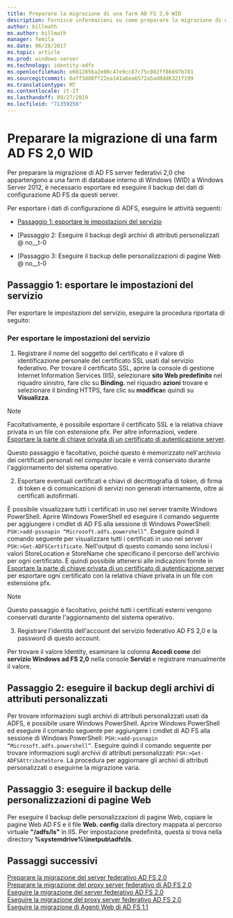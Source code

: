 ```yaml
---
title: Preparare la migrazione di una farm AD FS 2,0 WID
description: Fornisce informazioni su come preparare la migrazione di una farm database interno di AD FS 2,0 Server a Windows Server 2012.
author: billmath
ms.author: billmath
manager: femila
ms.date: 06/28/2017
ms.topic: article
ms.prod: windows-server
ms.technology: identity-adfs
ms.openlocfilehash: e6612856a2e00c47e9cc87c75c802ff86697b781
ms.sourcegitcommit: 6aff3d88ff22ea141a6ea6572a5ad8dd6321f199
ms.translationtype: MT
ms.contentlocale: it-IT
ms.lasthandoff: 09/27/2019
ms.locfileid: "71359256"
---
```

# <a name="prepare-to-migrate-an-ad-fs-20-wid-farm"></a>Preparare la migrazione di una farm AD FS 2,0 WID  
 Per preparare la migrazione di AD FS server federativi 2,0 che appartengono a una farm di database interno di Windows (WID) a Windows Server 2012, è necessario esportare ed eseguire il backup dei dati di configurazione AD FS da questi server.  
  
 Per esportare i dati di configurazione di ADFS, eseguire le attività seguenti:  
  
-   [Passaggio 1: esportare le impostazioni del servizio](#step-1-export-service-settings)  
  
-   [Passaggio 2: Eseguire il backup degli archivi di attributi personalizzati @ no__t-0  
  
-   [Passaggio 3: Eseguire il backup delle personalizzazioni di pagine Web @ no__t-0  
  
## <a name="step-1-export-service-settings"></a>Passaggio 1: esportare le impostazioni del servizio  
 Per esportare le impostazioni del servizio, eseguire la procedura riportata di seguito:  
  
### <a name="to-export-service-settings"></a>Per esportare le impostazioni del servizio  
  
1.  Registrare il nome del soggetto del certificato e il valore di identificazione personale del certificato SSL usati dal servizio federativo. Per trovare il certificato SSL, aprire la console di gestione Internet Information Services (IIS), selezionare **sito Web predefinito** nel riquadro sinistro, fare clic su **Binding.** nel riquadro **azioni** trovare e selezionare il binding HTTPS, fare clic su **modifica**e quindi su **Visualizza**.  
  
> [!NOTE]
>  Facoltativamente, è possibile esportare il certificato SSL e la relativa chiave privata in un file con estensione pfx. Per altre informazioni, vedere [Esportare la parte di chiave privata di un certificato di autenticazione server](Export-the-Private-Key-Portion-of-a-Server-Authentication-Certificate.md).  
>   
>  Questo passaggio è facoltativo, poiché questo è memorizzato nell'archivio dei certificati personali nel computer locale e verrà conservato durante l'aggiornamento del sistema operativo.  
  
2. Esportare eventuali certificati e chiavi di decrittografia di token, di firma di token e di comunicazioni di servizi non generati internamente, oltre ai certificati autofirmati.  
  
È possibile visualizzare tutti i certificati in uso nel server tramite Windows PowerShell. Aprire Windows PowerShell ed eseguire il comando seguente per aggiungere i cmdlet di AD FS alla sessione di Windows PowerShell: `PSH:>add-pssnapin “Microsoft.adfs.powershell”`. Eseguire quindi il comando seguente per visualizzare tutti i certificati in uso nel server `PSH:>Get-ADFSCertificate`. Nell'output di questo comando sono inclusi i valori StoreLocation e StoreName che specificano il percorso dell'archivio per ogni certificato.  È quindi possibile attenersi alle indicazioni fornite in [Esportare la parte di chiave privata di un certificato di autenticazione server](Export-the-Private-Key-Portion-of-a-Server-Authentication-Certificate.md) per esportare ogni certificato con la relativa chiave privata in un file con estensione pfx.  
  
> [!NOTE]
>  Questo passaggio è facoltativo, poiché tutti i certificati esterni vengono conservati durante l'aggiornamento del sistema operativo.  
  
3. Registrare l'identità dell'account del servizio federativo AD FS 2,0 e la password di questo account.  
  
Per trovare il valore Identity, esaminare la colonna **Accedi come** del **servizio Windows ad FS 2,0** nella console **Servizi** e registrare manualmente il valore.  
  
## <a name="step-2-back-up-custom-attribute-stores"></a>Passaggio 2: eseguire il backup degli archivi di attributi personalizzati  
 Per trovare informazioni sugli archivi di attributi personalizzati usati da ADFS, è possibile usare Windows PowerShell. Aprire Windows PowerShell ed eseguire il comando seguente per aggiungere i cmdlet di AD FS alla sessione di Windows PowerShell: `PSH:>add-pssnapin “Microsoft.adfs.powershell”`. Eseguire quindi il comando seguente per trovare informazioni sugli archivi di attributi personalizzati: `PSH:>Get-ADFSAttributeStore`. La procedura per aggiornare gli archivi di attributi personalizzati o eseguirne la migrazione varia.  
  
## <a name="step-3-back-up-webpage-customizations"></a>Passaggio 3: eseguire il backup delle personalizzazioni di pagine Web  
 Per eseguire il backup delle personalizzazioni di pagine Web, copiare le pagine Web AD FS e il file **Web. config** dalla directory mappata al percorso virtuale **"/adfs/ls"** in IIS. Per impostazione predefinita, questa si trova nella directory **%systemdrive%\inetpub\adfs\ls**.  

## <a name="next-steps"></a>Passaggi successivi
 [Preparare la migrazione del server federativo AD FS 2,0](prepare-to-migrate-ad-fs-fed-server.md)   
 [Preparare la migrazione del proxy server federativo di AD FS 2,0](prepare-to-migrate-ad-fs-fed-proxy.md)   
 [Eseguire la migrazione del server federativo AD FS 2,0](migrate-the-ad-fs-fed-server.md)   
 [Eseguire la migrazione del proxy server federativo AD FS 2,0](migrate-the-ad-fs-2-fed-server-proxy.md)   
 [Eseguire la migrazione di Agenti Web di AD FS 1.1](migrate-the-ad-fs-web-agent.md)